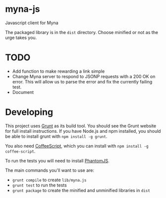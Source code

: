 myna-js
=======

Javascript client for Myna

The packaged library is in the `dist` directory. Choose minified or not as the urge takes you.

# TODO

- Add function to make rewarding a link simple
- Change Myna server to respond to JSONP requests with a 200 OK on error. This will allow us to parse the error and fix the currently failing test.
- Document


# Developing

This project uses [Grunt](https://github.com/cowboy/grunt) as its build tool. You should see the Grunt website for full install instructions. If you have Node.js and npm installed, you should be able to install grunt with `npm install -g grunt`.

You also need [CoffeeScript](http://coffeescript.org/), which you can install with `npm install -g coffee-script`.

To run the tests you will need to install [PhantomJS](http://code.google.com/p/phantomjs/downloads/list).

The main commands you'll want to use are:

- `grunt compile` to create `lib/myna.js`
- `grunt test` to run the tests
- `grunt package` to create the minified and unminified libraries in `dist`
